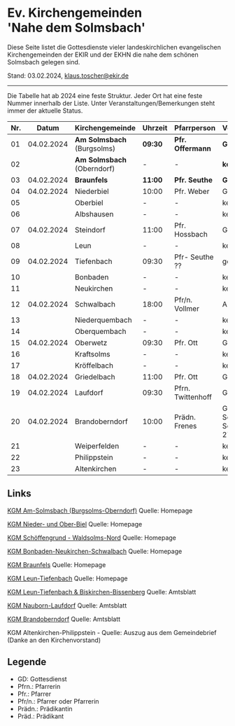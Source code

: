 # Ev. Kirchengemeinden<br>'Nahe dem Solmsbach'
Diese Seite listet die Gottesdienste vieler landeskirchlichen evangelischen Kirchengemeinden
der EKIR und der EKHN die nahe dem schönen Solmsbach gelegen sind.

Stand:  03.02.2024, klaus.toscher@ekir.de

--------------------------------------------------------------------

Die Tabelle hat ab 2024 eine feste Struktur. Jeder Ort hat eine feste Nummer innerhalb der Liste.
Unter Veranstaltungen/Bemerkungen steht immer der aktuelle Status.

 Nr. | Datum      | Kirchengemeinde | Uhrzeit    | Pfarrperson       | Veranstaltung/Bemerkung |
 --- | ---------- | --------------- | ---------- | ----------------- | ----------------------- |
  01 | 04.02.2024 | **Am Solmsbach**<br>(Burgsolms) | **09:30**  | **Pfr. Offermann**    | **GD**  |
  02 |            | **Am Solmsbach**<br>(Oberndorf) | -     | -      | **kein GD**             |
  03 | 04.02.2024 | **Braunfels**   | **11:00**  | **Pfr. Seuthe**   | **GD**                  |
  04 | 04.02.2024 | Niederbiel      | 10:00      | Pfr. Weber        | GD in der Kirche        |
  05 |            | Oberbiel        | -          | -                 | kein GD                 |
  06 |            | Albshausen      | -          | -                 | kein GD                 |
  07 | 04.02.2024 | Steindorf       | 11:00      | Pfr. Hossbach     | GD im Gemeindehaus      |
  08 |            | Leun            | -          | -                 | kein GD                 |
  09 | 04.02.2024 | Tiefenbach      | 09:30      | Pfr- Seuthe ??    | gemeinsamer GD mit Leun |
  10 |            | Bonbaden        | -          | -                 | kein GD                 |
  11 |            | Neukirchen      | -          | -                 | kein GD                 |
  12 | 04.02.2024 | Schwalbach      | 18:00      | Pfr/n. Vollmer    | Abend GD m. Abendessen  |
  13 |            | Niederquembach  | -          | -                 | kein GD                 |
  14 |            | Oberquembach    | -          | -                 | kein GD                 |
  15 | 04.02.2024 | Oberwetz        | 09:30      | Pfr. Ott          | GD                      |
  16 |            | Kraftsolms      | -          | -                 | kein GD                 |
  17 |            | Kröffelbach     | -          | -                 | kein GD                 |
  18 | 04.02.2024 | Griedelbach     | 11:00      | Pfr. Ott          | GD                      |
  19 | 04.02.2024 | Laufdorf        | 09:30      | Pfrn. Twittenhoff | GD                      |
  20 | 04.02.2024 | Brandoberndorf  | 10:00      | Prädn. Frenes     | GD in der Seniorenwohnanlage Haus Solmsbachtal, Zingelstraße 27 |
  21 |            | Weiperfelden    | -          | -                 | kein GD                 |
  22 |            | Philippstein    | -          | -                 | kein GD                 |
  23 |            | Altenkirchen    | -          | -                 | kein GD                 |
 

## Links

[KGM Am-Solmsbach (Burgsolms-Oberndorf)](https://burgsolms.ekir.de) Quelle: Homepage

[KGM Nieder- und Ober-Biel](http://www.kirche-niederbiel.de/termine) Quelle: Homepage

[KGM Schöffengrund - Waldsolms-Nord](https://schoeffengrund-waldsolms.ekir.de) Quelle: Homepage

[KGM Bonbaden-Neukirchen-Schwalbach](https://www.evangelisch-bonbaden-schwalbach-neukirchen.de/gottesdienste/) Quelle: Homepage

[KGM Braunfels](https://www.evangelisch-in-braunfels.de) Quelle: Homepage

[KGM Leun-Tiefenbach](http://evangelische-kirchengemeinde-leun.de/gottesdiensplan/) Quelle: Homepage

[KGM Leun-Tiefenbach & Biskirchen-Bissenberg](https://ol.wittich.de/titel/1108/) Quelle: Amtsblatt

[KGM Nauborn-Laufdorf](https://ol.wittich.de/titel/1161/) Quelle: Amtsblatt

[KGM Brandoberndorf](https://ol.wittich.de/titel/1212/) Quelle: Amtsblatt

KGM Altenkirchen-Philippstein - Quelle: Auszug aus dem Gemeindebrief (Danke an den Kirchenvorstand)

## Legende
- GD: Gottesdienst
- Pfrn.: Pfarrerin
- Pfr.: Pfarrer
- Pfr/n.: Pfarrer oder Pfarrerin
- Prädn.: Prädikantin
- Präd.: Prädikant
